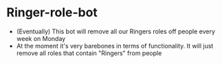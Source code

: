 # Ringer-role-bot

* (Eventually) This bot will remove all our Ringers roles off people every week on Monday
* At the moment it's very barebones in terms of functionality. It will just remove all roles that contain "Ringers" from people 
